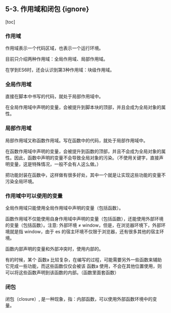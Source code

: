 ## 5-3. 作用域和闭包 {ignore}

[toc]

### 作用域

作用域表示一个代码区域，也表示一个运行环境。

目前只介绍两种作用域：全局作用域、局部作用域。

在学到ES6时，还会认识到第3种作用域：块级作用域。

### 全局作用域

直接在脚本中书写的代码，就处于局部作用域中。

在全局作用域中声明的变量，会被提升到脚本块的顶部，并且会成为全局对象的属性。

### 局部作用域

局部作用域又称函数作用域。写在函数中的代码，就处于局部作用域中。

在函数作用域中声明的变量，会被提升到函数的顶部，并且不会成为全局对象的属性。因此，函数中声明的变量不会导致全局对象的污染。（不使用关键字，直接声明变量，这是特殊情况，一般不会有人这么做。）

把功能封装在函数中，这样做有很多好处，其中一个就是让实现这些功能的变量不污染全局环境。

### 作用域中可以使用的变量

全局作用域只能使用全局作用域中声明的变量（包括函数）。

函数作用域不仅能使用自身作用域中声明的变量（包括函数），还能使用外部环境的变量（包括函数）。注意: 外部环境 ≠ window，但是，在浏览器环境下，外部环境就是指 window，由于 es 的宿主环境不仅限于浏览器，还有很多其他的宿主环境。

函数内部声明的变量和外部冲突时，使用内部的。

有的时候，某个 函数a 比较复杂，在编写的过程，可能需要另外一些函数来辅助它完成一些功能，而这些函数仅仅会被该 函数a 使用，不会在其他位置使用，则可以将这些函数声明到该函数的内部。（函数里面套函数）

### 闭包

闭包（closure）, 是一种现象，指：内部函数，可以使用外部函数环境中的变量。
